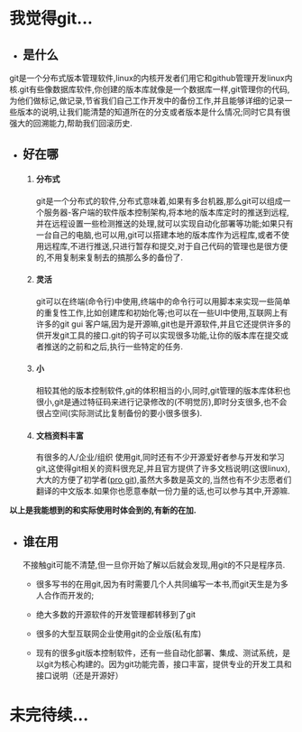 # 我觉得git...

* ## 是什么

git是一个分布式版本管理软件,linux的内核开发者们用它和github管理开发linux内核.git有些像数据库软件,你创建的版本库就像是一个数据库一样,git管理你的代码,为他们做标记,做记录,节省我们自己工作开发中的备份工作,并且能够详细的记录一些版本的说明,让我们能清楚的知道所在的分支或者版本是什么情况;同时它具有很强大的回溯能力,帮助我们回滚历史.

* ## 好在哪

  1. #### 分布式

     git是一个分布式的软件,分布式意味着,如果有多台机器,那么git可以组成一个服务器-客户端的软件版本控制架构,将本地的版本库定时的推送到远程,并在远程设置一些检测推送的处理,就可以实现自动化部署等功能;如果只有一台自己的电脑,也可以用,git可以搭建本地的版本库作为远程库,或者不使用远程库,不进行推送,只进行暂存和提交,对于自己代码的管理也是很方便的,不用复制来复制去的搞那么多的备份了.

  2. #### 灵活

     git可以在终端\(命令行\)中使用,终端中的命令行可以用脚本来实现一些简单的重复性工作,比如创建库和初始化等;也可以在一些UI中使用,互联网上有许多的git gui 客户端,因为是开源嘛,git也是开源软件,并且它还提供许多的供开发git工具的接口.git的钩子可以实现很多功能,让你的版本库在提交或者推送的之前和之后,执行一些特定的任务.

  3. #### 小

     相较其他的版本控制软件,git的体积相当的小,同时,git管理的版本库体积也很小,git是通过特征码来进行记录修改的\(不明觉厉\),即时分支很多,也不会很占空间\(实际测试比复制备份的要小很多很多\).

  4. #### 文档资料丰富

     有很多的人/企业/组织 使用git,同时还有不少开源爱好者参与开发和学习git,这使得git相关的资料很充足,并且官方提供了许多文档说明\(这很linux\),大大的方便了初学者\([pro git](https://git-scm.com/book/zh/v2)\),虽然大多数是英文的,当然也有不少志愿者们翻译的中文版本.如果你也愿意奉献一份力量的话,也可以参与其中,开源嘛.

**以上是我能想到的和实际使用时体会到的,有新的在加.**

* ## 谁在用

  不接触git可能不清楚,但一旦你开始了解以后就会发现,用git的不只是程序员.

  * 很多写书的在用git,因为有时需要几个人共同编写一本书,而git天生是为多人合作而开发的;

  * 绝大多数的开源软件的开发管理都转移到了git
  * 很多的大型互联网企业使用git的企业版\(私有库\)
  * 现有的很多git版本控制软件，还有一些自动化部署、集成、测试系统，是以git为核心构建的。因为git功能完善，接口丰富，提供专业的开发工具和接口说明（还是开源好）

# 未完待续...



